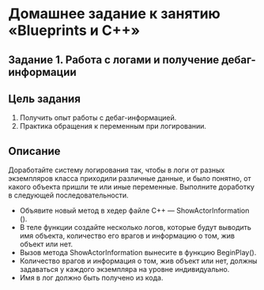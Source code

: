# Домашнее задание к занятию «Blueprints и С++»

## Задание 1. Работа с логами и получение дебаг-информации

## Цель задания
1. Получить опыт работы с дебаг-информацией.
2. Практика обращения к переменным при логировании.
   
## Описание
Доработайте систему логирования так, чтобы в логи от разных экземпляров класса приходили различные данные, и было понятно, от какого объекта пришли те или иные переменные. Выполните доработку в следующей последовательности.

* Объявите новый метод в хедер файле С++ — ShowActorInformation ().
* В теле функции создайте несколько логов, которые будут выводить имя объекта, количество его врагов и информацию о том, жив объект или нет.
* Вызов метода ShowActorInformation вынесите в функцию BeginPlay().
* Количество врагов и информация о том, жив объект или нет, должны задаваться у каждого экземпляра на уровне индивидуально.
* Имя в лог должно быть получено из кода.


